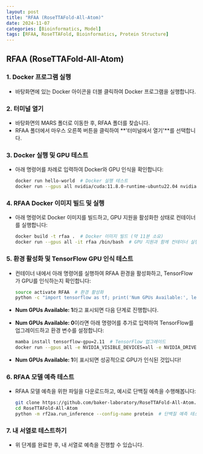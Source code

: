 ```yaml
---
layout: post
title: "RFAA (RoseTTAFold-All-Atom)"
date: 2024-11-07
categories: [Bioinformatics, Model]
tags: [RFAA, RoseTTAFold, Bioinformatics, Protein Structure]
---
```


## RFAA (RoseTTAFold-All-Atom) 

### 1. Docker 프로그램 실행
   - 바탕화면에 있는 Docker 아이콘을 더블 클릭하여 Docker 프로그램을 실행합니다.

### 2. 터미널 열기
   - 바탕화면의 MARS 폴더로 이동한 후, RFAA 폴더를 찾습니다.
   - RFAA 폴더에서 마우스 오른쪽 버튼을 클릭하여 **'터미널에서 열기'**를 선택합니다.

### 3. Docker 실행 및 GPU 테스트
   - 아래 명령어를 차례로 입력하여 Docker와 GPU 인식을 확인합니다:

     ```bash
     docker run hello-world  # Docker 실행 테스트
     docker run --gpus all nvidia/cuda:11.8.0-runtime-ubuntu22.04 nvidia-smi  # GPU 인식 테스트
     ```

### 4. RFAA Docker 이미지 빌드 및 실행
   - 아래 명령어로 Docker 이미지를 빌드하고, GPU 지원을 활성화한 상태로 컨테이너를 실행합니다:

     ```bash
     docker build -t rfaa .  # Docker 이미지 빌드 (약 11분 소요)
     docker run --gpus all -it rfaa /bin/bash  # GPU 지원과 함께 컨테이너 실행
     ```

### 5. 환경 활성화 및 TensorFlow GPU 인식 테스트
   - 컨테이너 내에서 아래 명령어를 실행하여 RFAA 환경을 활성화하고, TensorFlow가 GPU를 인식하는지 확인합니다:

     ```bash
     source activate RFAA  # 환경 활성화
     python -c "import tensorflow as tf; print('Num GPUs Available:', len(tf.config.list_physical_devices('GPU')))"
     ```

   - **Num GPUs Available: 1**라고 표시되면 다음 단계로 진행합니다.  
   - **Num GPUs Available: 0**이라면 아래 명령어를 추가로 입력하여 TensorFlow를 업그레이드하고 환경 변수를 설정합니다:

     ```bash
     mamba install tensorflow-gpu=2.11  # TensorFlow 업그레이드
     docker run --gpus all -e NVIDIA_VISIBLE_DEVICES=all -e NVIDIA_DRIVER_CAPABILITIES=compute,utility -it rfaa /bin/bash  # 환경변수 설정
     ```

   - **Num GPUs Available: 1**이 표시되면 성공적으로 GPU가 인식된 것입니다!

### 6. RFAA 모델 예측 테스트
   - RFAA 모델 예측을 위한 파일을 다운로드하고, 예시로 단백질 예측을 수행해봅니다:

     ```bash
     git clone https://github.com/baker-laboratory/RoseTTAFold-All-Atom.git
     cd RoseTTAFold-All-Atom
     python -m rf2aa.run_inference --config-name protein  # 단백질 예측 테스트
     ```

### 7. 내 서열로 테스트하기
   - 위 단계를 완료한 후, 내 서열로 예측을 진행할 수 있습니다.
